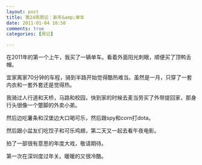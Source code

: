 ```yaml
---
layout: post
title: 第24周周记：新年&amp;单车
date: 2011-01-04 18:50
comments: true
categories: [周记]

---
```


在2011年的第一个上午，我买了一辆单车。看着外面阳光刺眼，顺便买了顶鸭舌帽。

宜家离家70分钟的车程，骑到半路开始觉得酷热难当。虽然是一月，只穿了一套内衣和一套外套还是觉得热。

我骑过人行道和天桥，马路和校园，快到家的时候去麦当劳买了外带提回家，那身行头很像一个蹩脚的外卖小弟。

然后边吃薯条和汉堡边大口喝可乐，然后跟spy和corn打dota。

然后跟小盆友们吃饺子和可乐鸡翅，第二天又一起去看午夜电影。

拍了一部很有意思的年度大戏，敬请期待。

第一次在深圳度过年关。暖暖的又很冷酷。

